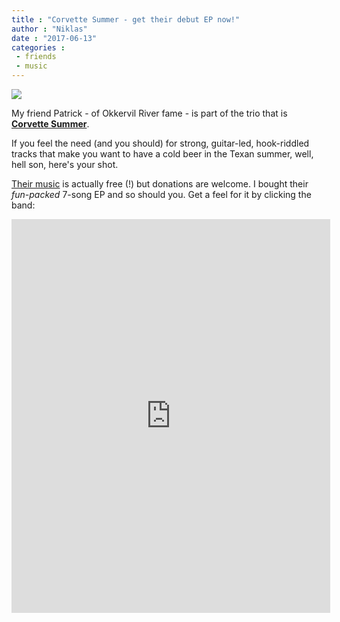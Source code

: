 ```yaml
---
title : "Corvette Summer - get their debut EP now!"
author : "Niklas"
date : "2017-06-13"
categories : 
 - friends
 - music
---
```


[![](https://niklasblog.com/wp-content/corvettesummer.jpg)](https://niklasblog.com/wp-content/corvettesummer.jpg)

My friend Patrick - of Okkervil River fame - is part of the trio that is **[Corvette Summer](https://corvettesummersound.bandcamp.com)**.

If you feel the need (and you should) for strong, guitar-led, hook-riddled tracks that make you want to have a cold beer in the Texan summer, well, hell son, here's your shot.

[Their music](https://corvettesummersound.bandcamp.com) is actually free (!) but donations are welcome. I bought their _fun-packed_ 7-song EP and so should you. Get a feel for it by clicking the band:

<iframe style="border: 0; width: 510px; height: 630px;" src="https://bandcamp.com/EmbeddedPlayer/album=3430877483/size=large/bgcol=333333/linkcol=0f91ff/tracklist=false/transparent=true/" seamless=""><a href="http://corvettesummersound.bandcamp.com/album/the-corvette-summer-sound">The Corvette Summer Sound by Corvette Summer</a></iframe>
